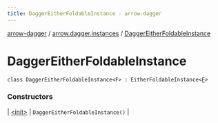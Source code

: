 ```yaml
---
title: DaggerEitherFoldableInstance - arrow-dagger
---
```


[arrow-dagger](../../index.html) / [arrow.dagger.instances](../index.html) / [DaggerEitherFoldableInstance](./index.html)

# DaggerEitherFoldableInstance

`class DaggerEitherFoldableInstance<F> : EitherFoldableInstance<`[`F`](index.html#F)`>`

### Constructors

| [&lt;init&gt;](-init-.html) | `DaggerEitherFoldableInstance()` |

